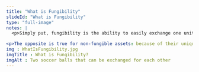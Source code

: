 ```yaml
--- 
title: "What is Fungibility"
slideId: "What is Fungibility"
type: "full-image"
notes: |
  <p>Simply put, fungibility is the ability to easily exchange one unit of currency for another unit of currency while maintaining the same value. Money is perfectly fungible. You can trade a friend your $20 bill for theirs and you each have the same value you began with, $20. The bill can be easily exchanged or swapped for one of equal value. The introduction of a fungible, centrally issued currency was largely the result of the difficulty of bartering using assets.</p> 

<p>The opposite is true for non-fungible assets: because of their uniqueness and inability to be divided while maintaining their value, they aren't useful mediums of exchange, usually. What are some examples of non-fungible assets? Any collectible, whether it be a Pokemon card or sports memorabilia or even a deed to a house. It cannot be easily exchanged for a practically exact copy. Usually, these Non-Fungible assets have to be sold for a fungible currency, as opposed to being directly traded.</p>
img : WhatIsFungibility.jpg
imgTitle : What is Fungibility?
imgAlt : Two soccer balls that can be exchanged for each other
---
```

